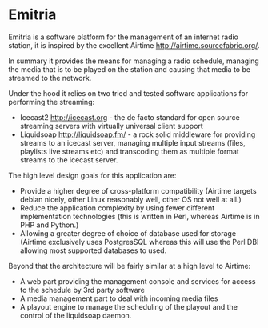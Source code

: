 Emitria
=======

Emitria is a software platform for the management of an internet radio station,  it is inspired by the excellent Airtime http://airtime.sourcefabric.org/.

In summary it provides the means for managing a radio schedule, managing the media that is to be played on the station and causing that media to be streamed to the network.

Under the hood it relies on two tried and tested software applications for performing the streaming:


*	Icecast2 <http://icecast.org> - the de facto standard for open source streaming servers with virtually universal client support
*	Liquidsoap <http://liquidsoap.fm/> - a rock solid middleware for providing streams to an icecast server, managing multiple input streams (files, playlists live streams etc) and transcoding them as multiple format streams to the icecast server.

The high level design goals for this application are:

*	Provide a higher degree of cross-platform compatibility (Airtime targets debian nicely, other Linux reasonably well, other OS not well at all.)
*	Reduce the application complexity by using fewer different implementation technologies (this is written in Perl, whereas Airtime is in PHP and Python.)
*	Allowing a greater degree of choice of database used for storage (Airtime exclusively uses PostgresSQL whereas this will use the Perl DBI allowing most supported databases to used.

Beyond that the architecture will be fairly similar at a high level to Airtime:

*	A web part providing the management console and services for access to the schedule by 3rd party software
*	A media management part to deal with incoming media files
*	A playout engine to manage the scheduling of the playout and the control of the liquidsoap daemon.


		
